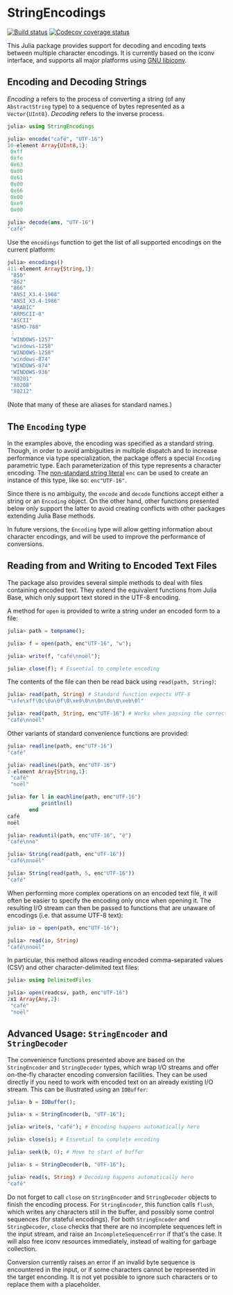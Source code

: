 # StringEncodings

[![Build status](https://github.com/JuliaStrings/StringEncodings.jl/workflows/CI/badge.svg)](https://github.com/JuliaStrings/StringEncodings.jl/actions?query=workflow%3ACI+branch%3Amaster)
[![Codecov coverage status](https://codecov.io/github/JuliaStrings/StringEncodings.jl/graph/badge.svg?token=ERGpwM0z2G)](https://codecov.io/github/JuliaStrings/StringEncodings.jl)

This Julia package provides support for decoding and encoding texts between multiple character encodings. It is currently based on the iconv interface, and supports all major platforms using [GNU libiconv](https://www.gnu.org/software/libiconv/).

## Encoding and Decoding Strings
*Encoding* a refers to the process of converting a string (of any `AbstractString` type) to a sequence of bytes represented as a `Vector{UInt8}`. *Decoding* refers to the inverse process.

```julia
julia> using StringEncodings

julia> encode("café", "UTF-16")
10-element Array{UInt8,1}:
 0xff
 0xfe
 0x63
 0x00
 0x61
 0x00
 0x66
 0x00
 0xe9
 0x00

julia> decode(ans, "UTF-16")
"café"
```

Use the `encodings` function to get the list of all supported encodings on the current platform:
```julia
julia> encodings()
411-element Array{String,1}:
 "850"
 "862"
 "866"
 "ANSI_X3.4-1968"
 "ANSI_X3.4-1986"
 "ARABIC"
 "ARMSCII-8"
 "ASCII"
 "ASMO-708"
 ⋮
 "WINDOWS-1257"
 "windows-1258"
 "WINDOWS-1258"
 "windows-874"
 "WINDOWS-874"
 "WINDOWS-936"
 "X0201"
 "X0208"
 "X0212"
```

(Note that many of these are aliases for standard names.)

## The `Encoding` type
In the examples above, the encoding was specified as a standard string. Though, in order to avoid ambiguities in multiple dispatch and to increase performance via type specialization, the package offers a special `Encoding` parametric type. Each parameterization of this type represents a character encoding. The [non-standard string literal](http://docs.julialang.org/en/stable/manual/strings/#man-non-standard-string-literals) `enc` can be used to create an instance of this type, like so: `enc"UTF-16"`.

Since there is no ambiguity, the `encode` and `decode` functions accept either a string or an `Encoding` object. On the other hand, other functions presented below only support the latter to avoid creating conflicts with other packages extending Julia Base methods.

In future versions, the `Encoding` type will allow getting information about character encodings, and will be used to improve the performance of conversions.

## Reading from and Writing to Encoded Text Files
The package also provides several simple methods to deal with files containing encoded text. They extend the equivalent functions from Julia Base, which only support text stored in the UTF-8 encoding.

A method for `open` is provided to write a string under an encoded form to a file:
```julia
julia> path = tempname();

julia> f = open(path, enc"UTF-16", "w");

julia> write(f, "café\nnoël");

julia> close(f); # Essential to complete encoding
```

The contents of the file can then be read back using `read(path, String)`:
```julia
julia> read(path, String) # Standard function expects UTF-8
"\xfe\xff\0c\0a\0f\0\xe9\0\n\0n\0o\0\xeb\0l"

julia> read(path, String, enc"UTF-16") # Works when passing the correct encoding
"café\nnoël"
```

Other variants of standard convenience functions are provided:
```julia
julia> readline(path, enc"UTF-16")
"café"

julia> readlines(path, enc"UTF-16")
2-element Array{String,1}:
 "café"
 "noël"  

julia> for l in eachline(path, enc"UTF-16")
           println(l)
       end
café
noël

julia> readuntil(path, enc"UTF-16", "ë")
"café\nno"

julia> String(read(path, enc"UTF-16"))
"café\nnoël"

julia> String(read(path, 5, enc"UTF-16"))
"café"
```

When performing more complex operations on an encoded text file, it will often be easier to specify the encoding only once when opening it. The resulting I/O stream can then be passed to functions that are unaware of encodings (i.e. that assume UTF-8 text):
```julia
julia> io = open(path, enc"UTF-16");

julia> read(io, String)
"café\nnoël"
```

In particular, this method allows reading encoded comma-separated values (CSV) and other character-delimited text files:
```julia
julia> using DelimitedFiles

julia> open(readcsv, path, enc"UTF-16")
2x1 Array{Any,2}:
 "café"
 "noël"
```

## Advanced Usage: `StringEncoder` and `StringDecoder`
The convenience functions presented above are based on the `StringEncoder` and `StringDecoder` types, which wrap I/O streams and offer on-the-fly character encoding conversion facilities. They can be used directly if you need to work with encoded text on an already existing I/O stream. This can be illustrated using an `IOBuffer`:
```julia
julia> b = IOBuffer();

julia> s = StringEncoder(b, "UTF-16");

julia> write(s, "café"); # Encoding happens automatically here

julia> close(s); # Essential to complete encoding

julia> seek(b, 0); # Move to start of buffer

julia> s = StringDecoder(b, "UTF-16");

julia> read(s, String) # Decoding happens automatically here
"café"
```

Do not forget to call `close` on `StringEncoder` and `StringDecoder` objects to finish the encoding process. For `StringEncoder`, this function calls `flush`, which writes any characters still in the buffer, and possibly some control sequences (for stateful encodings). For both `StringEncoder` and `StringDecoder`, `close` checks that there are no incomplete sequences left in the input stream, and raise an `IncompleteSequenceError` if that's the case. It will also free iconv resources immediately, instead of waiting for garbage collection.

Conversion currently raises an error if an invalid byte sequence is encountered in the input, or if some characters cannot be represented in the target enconding. It is not yet possible to ignore such characters or to replace them with a placeholder.

